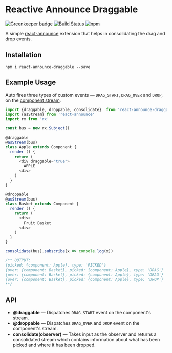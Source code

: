 # Reactive Announce Draggable

[![Greenkeeper badge](https://badges.greenkeeper.io/tusharmath/react-announce-draggable.svg)](https://greenkeeper.io/)
[![Build Status][travis-ci-icon]][travis-ci]
[![npm][npm-icon]][npm]

A simple [react-announce][react-announce] extension that helps in consolidating the drag and drop events.

## Installation

```
npm i react-announce-draggable --save
```

## Example Usage

Auto fires three types of custom events — `DRAG_START`, `DRAG_OVER` and `DROP`, on the [component stream][component-stream].

```javascript
import {draggable, droppable, consolidate}  from 'react-announce-draggable'
import {asStream} from 'react-announce'
import rx from 'rx'

const bus = new rx.Subject()

@draggable
@asStream(bus)
class Apple extends Component {
  render () {
    return (
      <div draggable="true">
        APPLE
      <div>
    )
  }
}

@droppable
@asStream(bus)
class Basket extends Component {
  render () {
    return (
      <div>
        Fruit Basket
      <div>
    )
  }
}

consolidate(bus).subscribe(x => console.log(x))

/** OUTPUT:
{picked: {component: Apple}, type: 'PICKED'}
{over: {component: Basket}, picked: {component: Apple}, type: 'DRAG'}
{over: {component: Basket}, picked: {component: Apple}, type: 'DRAG'}
{over: {component: Basket}, picked: {component: Apple}, type: 'DROP'}
**/
```

## API
- **@draggable** —  Dispatches `DRAG_START` event on the component's stream.
- **@droppable** —  Dispatches `DRAG_OVER` and `DROP` event on the component's stream.
- **consolidate(observer)** — Takes input as the observer and returns a consolidated stream which contains information about what has been picked and where it has been dropped.


[travis-ci-icon]: https://travis-ci.org/tusharmath/react-announce-draggable.svg?branch=master
[travis-ci]: https://travis-ci.org/tusharmath/react-announce-draggable
[npm-icon]: https://img.shields.io/npm/v/react-announce-draggable.svg
[npm]: https://www.npmjs.com/package/react-announce-draggable
[react-announce]: https://github.com/tusharmath/react-announce
[component-stream]: https://github.com/tusharmath/react-announce#api
